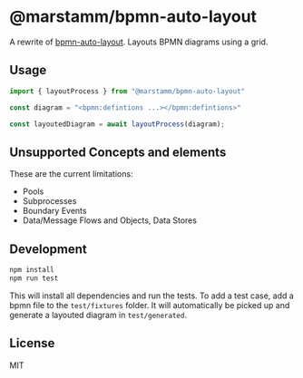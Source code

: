 # @marstamm/bpmn-auto-layout

A rewrite of [bpmn-auto-layout](https://github.com/bpmn-io/bpmn-auto-layout).
Layouts BPMN diagrams using a grid.

## Usage

```javascript
import { layoutProcess } from "@marstamm/bpmn-auto-layout"

const diagram = "<bpmn:defintions ...></bpmn:defintions>"

const layoutedDiagram = await layoutProcess(diagram);
```

## Unsupported Concepts and elements

These are the current limitations: 
- Pools
- Subprocesses
- Boundary Events
- Data/Message Flows and Objects, Data Stores

## Development

```bash
npm install
npm run test
```

This will install all dependencies and run the tests.
To add a test case, add a bpmn file to the `test/fixtures` folder. It will automatically be picked up and
generate a layouted diagram in `test/generated`.


## License

MIT
